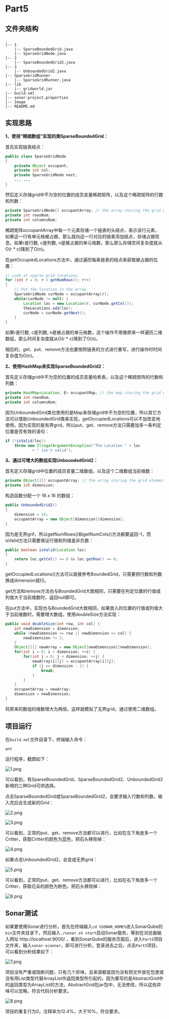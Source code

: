 # Part5

## 文件夹结构

```
.
|-- 1
    |-- SparseBoundedGrid.java
    |-- SparseGridNode.java
|-- 2
    |-- SparseBoundedGrid2.java
|-- 3
    |-- UnboundedGrid2.java
|-- SparseGridRunner
    |-- SparseGridRunner.java
|-- lib
    |-- gridworld.jar
|-- build.xml
|-- sonar-project.properties
|-- Image
|-- README.md
```

## 实现思路

**1、使用“稀疏数组”实现的类SparseBoundedGrid：**

首先实现链表结点：

```java
public class SparseGridNode
{
    private Object occupant;
    private int col;
    private SparseGridNode next;
    ... ...
}
```

然后定义存储grid中不为空的位置的成员变量稀疏矩阵，以及这个稀疏矩阵的行数和列数：

```java
private SparseGridNode[] occupantArray; // the array storing the grid elements
private int rowsNum;
private int columnsNum;
```

稀疏矩阵occupantArray中每一个元素存储一个链表的头结点，表示该行元素，如果这一行有单元格被占据，那么就向这一行对应的链表添加结点，存储占据信息。如果r是行数, c是列数, n是被占据的单元格数，那么那么存储空间复杂度就从O(r * c)降到了O(n)。

在getOccupiedLocations方法中，通过遍历每条链表的结点来获取被占据的位置：

```java
// Look at sparse grid locations.
for (int r = 0; r < getNumRows(); r++)
{
    // Put the location in the array.
    SparseGridNode curNode = occupantArray[r];
    while(curNode != null) {
        Location loc = new Location(r, curNode.getCol());
        theLocations.add(loc);
        curNode = curNode.getNext();
    }
}
```

如果r是行数, c是列数, n是被占据的单元格数，这个操作不用像原来一样遍历二维数组，那么时间复杂度就从O(r * c)降到了O(n)。

相应的，get、put、remove方法也要按照链表的方式进行重写，进行操作时时间复杂度为O(n)。

**2、使用HashMap来实现SparseBoundedGrid2：**

首先定义存储grid中不为空的位置的成员变量哈希表，以及这个稀疏矩阵的行数和列数：

```java
private HashMap<Location, E> occupantMap; // the map storing the grid elements
private int rowsNum;
private int columnsNum;
```

因为UnboundedGrid类也使用的是Map来存储grid中不为空的位置，所以其它方法可以借助UnboundedGrid类来实现，getOccupiedLocations可以不加改变地使用，因为实现的是有界grid，所以put、get、remove方法只需要加多一条判定位置是否有效的语句：

```java
if (!isValid(loc))
    throw new IllegalArgumentException("The Location " + loc
            + " isn't valid");
```

**3、通过可增大的数组实现UnboundedGrid2：**

首先定义存储grid中位置的成员变量二维数组，以及这个二维数组当前维数：

```java
private Object[][] occupantArray; // the array storing the grid elements
private int dimension;
```

构造函数分配一个 16 x 16 的数组：

```java
public UnboundedGrid2()
{
    dimension = 16;
    occupantArray = new Object[dimension][dimension];
}
```

因为是无界grif，所以getNumRows()和getNumCols()方法都要返回-1，而isValid方法只需要保证行值和列值是非负数：

```java
public boolean isValid(Location loc)
{
    return loc.getCol() >= 0 && loc.getRow() >= 0;
}
```

getOccupiedLocations()方法可以直接参考BoundedGrid，只需要把行数和列数换成dimension就行。

get方法和remove方法也与BoundedGrid大致相同，只需要在判定位置的行值或列值大于当前维数时，返回null即可。

在put方法中，实现也与BoundedGrid大致相同，如果放入的位置的行值或列值大于当前维数时，需要增大数组，使用doubleSize方法实现：

```java
public void doubleSize(int row, int col) {
    int newDimension = dimension;
    while (newDimension <= row || newDimension <= col) {
        newDimension *= 2;
    }
    Object[][] newArray = new Object[newDimension][newDimension];
    for(int i = 0; i < dimension; ++i) {
        for(int j = 0; j < dimension; ++j) {
            newArray[i][j] = occupantArray[i][j];
            if (j == dimension - 1) {
                break;
            }
        }
    }
    occupantArray = newArray;
    dimension = newDimension;
}
```

将原来的数组的维数增大为两倍，这样就模拟了无界grid，通过使用二维数组。

## 项目运行

在`build.xml`文件目录下，终端输入命令：

    ant

运行程序，截图如下：

![1.png](./Image/1.png)

可以看到，有SparseBoundedGrid、SparseBoundedGrid2、UnboundedGrid2新增的三种Grid可供选择。

点击SparseBoundedGrid或SparseBoundedGrid2，会要求输入行数和列数，输入完后会生成新的Grid：

![2.png](./Image/2.png)

![3.png](./Image/3.png)

可以看到，正常的put、get、remove方法都可以进行，比如在左下角放多一个Critter，获取Critter的颜色为蓝色，把石头移除掉：

![4.png](./Image/4.png)

如果点击UnboundedGrid2，会变成无界grid：

![5.png](./Image/5.png)

可以看到，正常的put、get、remove方法都可以进行，比如在右下角放多一个Critter，获取花朵的颜色为粉色，把石头移除掉：

![6.png](./Image/6.png)

## Sonar测试

如果要使用Sonar进行分析，首先在终端输入`cd %SONAR_HOME%`进入SonarQube的`bin`文件夹目录下，然后输入`./sonar.sh start`启动Sonar服务，等到在浏览器输入网址 http://localhost:9000/ ，看到SonarQube的服务页面后，进入`Part5`项目文件夹，输入`sonar-scanner`，即可进行分析。登录进去之后，点击`Part5`项目，可以看到分析结果如下：

![7.png](./Image/7.png)

项目没有严重或阻断问题，只有几个异味，且来源都是因为没有把文件放在包里或没有用List类型代替ArrayList作返回类型所引起的，因为重写的是AbstractGrid中的返回类型为ArrayList的方法，AbstractGrid在jar包中，无法修改，所以这些异味可以忽略，符合代码分析要求。

![8.png](./Image/8.png)

项目的重复行为0，注释率为12.4%，大于10%，符合要求。
